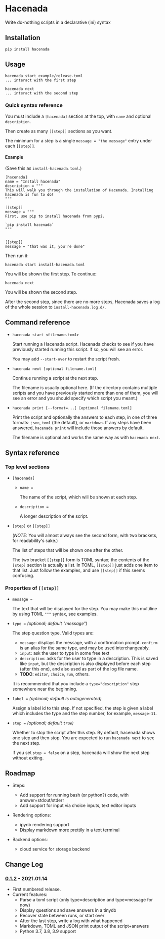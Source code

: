 # Hacenada

Write do-nothing scripts in a declarative (ini) syntax


## Installation
```
pip install hacenada
```

## Usage

```#!bash
hacenada start example/release.toml
... interact with the first step

hacenada next
... interact with the second step
```

### Quick syntax reference

You must include a `[hacenada]` section at the top, with `name` and optional `description`.

Then create as many `[[step]]` sections as you want.

The minimum for a step is a single `message = "the message"` entry under each `[[step]]`.

#### **Example**

(Save this as `install-hacenada.toml`.)

```
[hacenada]
name = "Install hacenada"
description = """
This will walk you through the installation of Hacenada. Installing hacenada is fun to do!
"""

[[step]]
message = """
First, use pip to install hacenada from pypi.

`pip install hacenada`
"""


[[step]]
message = "that was it, you're done"
```

Then run it:

```#!bash
hacenada start install-hacenada.toml
```

You will be shown the first step. To continue:

```#!bash
hacenada next
```

You will be shown the second step.

After the second step, since there are no more steps, Hacenada saves a log of
the whole session to `install-hacenada.log.d/`.

## Command reference

- `hacenada start <filename.toml>`

  Start running a Hacenada script. Hacenada checks
  to see if you have previously started running this
  script. If so, you will see an error.

  You may add `--start-over` to restart the script fresh.

- `hacenada next [optional filename.toml]`

  Continue running a script at the next step.

  The filename is usually optional here. (If the
  directory contains multiple scripts and you
  have previously started more than one of them,
  you will see an error and you should specify which
  script you meant.)

- `hacenada print [--format=...] [optional filename.toml]`

  Print the script and optionally the answers to each step, in one of three formats: `json`, `toml` (the default), or `markdown`. If any steps have been answered, `hacenada print` will include those answers by default.

  The filename is optional and works the same way as with `hacenada next`.



## Syntax reference

### Top level sections

- `[hacenada]`
  - `name =`

    The name of the script, which will be shown at each step.

  - `description =`

    A longer description of the script.


- `[step]` or `[[step]]`

  (_NOTE:_ You will almost always see the second form, with two brackets, for
  readability's sake.)

  The list of steps that will be shown one after the other.

  The two bracket `[[step]]` form is TOML syntax; the contents of the
  `[step]` section is actually a list. In TOML, `[[step]]` just adds one item
  to that list. Just follow the examples, and use `[[step]]` if this seems
  confusing.


### Properties of `[[step]]`

- `message =`

  The text that will be displayed for the step. You may make this multiline
  by using TOML `"""` syntax, see examples.

- `type =` _(optional; default "message")_

  The step question type. Valid types are:

  * `message`: displays the message, with a confirmation prompt. `confirm`
    is an alias for the same type, and may be used interchangeably.
  * `input`: ask the user to type in some free text
  * `description`: asks for the user to type in a description. This is saved
    like `input`, but the description is also displayed before each step (after
    this one), and also used as part of the log file name.
  * **TODO**: `editor`, `choice`, `run`, others.

  It is recommended that you include a `type="description"` step somewhere
  near the beginning.

- `label =` _(optional; default is autogenerated)_

  Assign a label id to this step. If not specified, the step is given a label
  which includes the type and the step number, for example, `message-11`.

- `stop =` _(optional; default `true`)_

  Whether to stop the script after this step. By default, hacenada shows one
  step and then stop. You are expected to run `hacenada next` to see the next
  step.

  If you set `stop = false` on a step, hacenada will show the next step without
  exiting.

## Roadmap

- Steps:
  - Add support for running bash (or python?) code, with answer=stdout/stderr
  - Add support for input via choice inputs, text editor inputs

- Rendering options:
  - ipynb rendering support
  - Display markdown more prettily in a text terminal

- Backend options:
  - cloud service for storage backend


## Change Log

### [0.1.2] - 2021.01.14
  - First numbered release.
  - Current features:
    - Parse a toml script (only type=description and type=message for now)
    - Display questions and save answers in a tinydb
    - Recover state between runs, or start over
    - After the last step, write a log with what happened
    - Markdown, TOML and JSON print output of the script+answers
    - Python 3.7, 3.8, 3.9 support

[0.1.2]: https://github.com/corydodt/Codado/tree/v0.1.2

